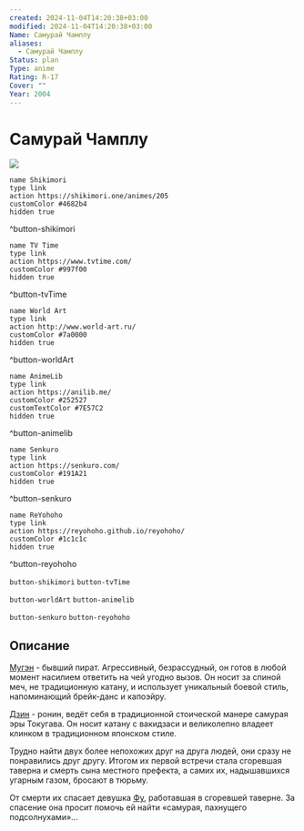```yaml
---
created: 2024-11-04T14:20:38+03:00
modified: 2024-11-04T14:20:38+03:00
Name: Самурай Чамплу
aliases:
  - Самурай Чамплу
Status: plan
Type: anime
Rating: R-17
Cover: ""
Year: 2004
---
```


# Самурай Чамплу

![](https://nyaa.shikimori.one/uploads/poster/animes/205/1ff4ef3a6e1d570da53fc23673171111.jpeg)

```button
name Shikimori
type link
action https://shikimori.one/animes/205
customColor #4682b4
hidden true
```
^button-shikimori

```button
name TV Time
type link
action https://www.tvtime.com/
customColor #997f00
hidden true
```
^button-tvTime

```button
name World Art
type link
action http://www.world-art.ru/
customColor #7a0000
hidden true
```
^button-worldArt

```button
name AnimeLib
type link
action https://anilib.me/
customColor #252527
customTextColor #7E57C2
hidden true
```
^button-animelib

```button
name Senkuro
type link
action https://senkuro.com/
customColor #191A21
hidden true
```
^button-senkuro

```button
name ReYohoho
type link
action https://reyohoho.github.io/reyohoho/
customColor #1c1c1c
hidden true
```
^button-reyohoho

`button-shikimori` `button-tvTime`

`button-worldArt` `button-animelib`

`button-senkuro` `button-reyohoho`

## Описание

[Мугэн](https://shikimori.one/characters/390-mugen) - бывший пират. Агрессивный, безрассудный, он готов в любой момент насилием ответить на чей угодно вызов. Он носит за спиной меч, не традиционную катану, и использует уникальный боевой стиль, напоминающий брейк-данс и капоэйру.

[Дзин](https://shikimori.one/characters/391-jin) - ронин, ведёт себя в традиционной стоической манере самурая эры Токугава. Он носит катану с вакидзаси и великолепно владеет клинком в традиционном японском стиле.

Трудно найти двух более непохожих друг на друга людей, они сразу не понравились друг другу. Итогом их первой встречи стала сгоревшая таверна и смерть сына местного префекта, а самих их, надышавшихся угарным газом, бросают в тюрьму.

От смерти их спасает девушка [Фу](https://shikimori.one/characters/392-fuu-kasumi), работавшая в сгоревшей таверне. За спасение она просит помочь ей найти «самурая, пахнущего подсолнухами»...
